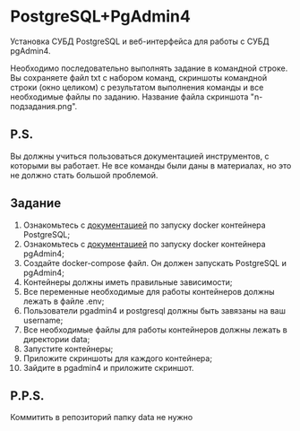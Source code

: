 # PostgreSQL+PgAdmin4

Установка СУБД PostgreSQL и веб-интерфейса для работы с СУБД pgAdmin4.


Необходимо последовательно выполнять задание в командной строке. Вы сохраняете файл txt с набором команд, скриншоты командной строки (окно целиком) с результатом выполнения команды и все необходимые файлы по заданию. 
Название файла скриншота "n-подзадания.png".

## P.S.
Вы должны учиться пользоваться документацией инструментов, с которыми вы работает. 
Не все команды были даны в материалах, но это не должно стать большой проблемой. 

## Задание
1. Ознакомьтесь с [документацией](https://hub.docker.com/_/postgres) по запуску docker контейнера PostgreSQL;
2. Ознакомьтесь с [документацией](https://hub.docker.com/r/dpage/pgadmin4) по запуску docker контейнера pgAdmin4;
3. Создайте docker-compose файл. Он должен запускать PostgreSQL и pgAdmin4;
4. Контейнеры должны иметь правильные зависимости;
5. Все переменные необходимые для работы контейнеров должны лежать в файле .env;
6. Пользователи pgadmin4 и postgresql должны быть завязаны на ваш username;
7. Все необходимые файлы для работы контейнеров должны лежать в директории data;
7. Запустите контейнеры;
8. Приложите скриншоты для каждого контейнера;
9. Зайдите в pgadmin4 и приложите скриншот.

## P.P.S.
Коммитить в репозиторий папку data не нужно